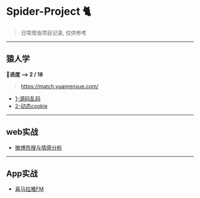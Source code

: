 # Spider-Project 🐈
> 日常爬虫项目记录, 仅供参考
---
## 猿人学
**🚩进度 -->  2 / 18**
> https://match.yuanrenxue.com/
- [1-源码乱码](1-源码乱码)
- [2-动态cookie](2-动态cookie)
---
## web实战
- [微博热搜与情感分析](微博热搜)
---
## App实战
- [喜马拉雅FM](喜马拉雅)